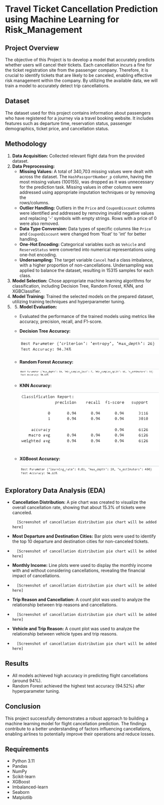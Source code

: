 # Travel Ticket Cancellation Prediction using Machine Learning for Risk_Management

## Project Overview

The objective of this Project is to develop a model that accurately predicts whether users will cancel their tickets. Each cancellation incurs a fine for the ticket registration site from the passenger company. Therefore, it is crucial to identify tickets that are likely to be canceled, enabling effective risk management within the company. By utilizing the available data, we will train a model to accurately detect trip cancellations.

## Dataset

The dataset used for this project contains information about passengers who have registered for a journey via a travel booking website. It includes features such as departure time, reservation status, passenger demographics, ticket price, and cancellation status.

## Methodology

1. **Data Acquisition:** Collected relevant flight data from the provided dataset.
2. **Data Preprocessing:**
   * **Missing Values:** A total of 340,703 missing values were dealt with across the dataset. The `HashPassportNumber_p` column, having the most missing values (100155), was 
     dropped as it was unnecessary for the prediction task. Missing values in other columns were addressed using appropriate imputation techniques or by removing the     
     rows/columns.
   * **Outlier Handling:** Outliers in the `Price` and `CouponDiscount` columns were identified and addressed by removing invalid negative values and replacing '-' symbols 
     with empty strings. Rows with a price of 0 were also removed.
   * **Data Type Conversion:** Data types of specific columns like `Price` and `CouponDiscount` were changed from 'float' to 'int' for better handling.
   * **One-Hot Encoding:** Categorical variables such as `Vehicle` and `ReserveStatus` were converted into numerical representations using one-hot encoding.
   * **Undersampling:** The target variable `Cancel` had a class imbalance, with a higher proportion of non-cancellations. Undersampling was applied to balance the dataset, resulting in 15315 samples for each class.
3. **Model Selection:** Chose appropriate machine learning algorithms for classification, including Decision Tree, Random Forest, KNN, and XGBClassifier.
4. **Model Training:** Trained the selected models on the prepared dataset, utilizing training techniques and hyperparameter tuning.
5. 5. **Model Evaluation:** 
    * Evaluated the performance of the trained models using metrics like accuracy, precision, recall, and F1-score.
    * **Decision Tree Accuracy:**

       ![Decision Tree Accuracy](images/Decision_Tree_After_Hyperparameter_Tuning_SS.PNG "Decision Tree Accuracy") 
    * **Random Forest Accuracy:**

      ![Random Forest Accuracy](images/Random_forest_after_Hyperparameter_Tuning_SS.PNG "Random Forest Accuracy")
    * **KNN Accuracy:**

      ![KNN Accuracy](images/KNN_SS.PNG "KNN Accuracy")
    * **XGBoost Accuracy:**

      ![XGBoost Accuracy](images/XGBClassifer_after_Hyperparameter_Tuning_SS.PNG "XGBoost Accuracy")


## Exploratory Data Analysis (EDA)

* **Cancellation Distribution:** A pie chart was created to visualize the overall cancellation rate, showing that about 15.3% of tickets were canceled.
    <!-- Placeholder for Cancellation Distribution Pie Chart -->
        [Screenshot of cancellation distribution pie chart will be added here]
* **Most Departure and Destination Cities:** Bar plots were used to identify the top 10 departure and destination cities for non-canceled tickets.
* <!-- Placeholder for Cancellation Distribution Pie Chart -->
        [Screenshot of cancellation distribution pie chart will be added here]
* **Monthly Income:** Line plots were used to display the monthly income with and without considering cancellations, revealing the financial impact of cancellations.
* <!-- Placeholder for Cancellation Distribution Pie Chart -->
        [Screenshot of cancellation distribution pie chart will be added here]
* **Trip Reason and Cancellation:** A count plot was used to analyze the relationship between trip reasons and cancellations.
* <!-- Placeholder for Cancellation Distribution Pie Chart -->
        [Screenshot of cancellation distribution pie chart will be added here]
* **Vehicle and Trip Reason:** A count plot was used to analyze the relationship between vehicle types and trip reasons.
* <!-- Placeholder for Cancellation Distribution Pie Chart -->
        [Screenshot of cancellation distribution pie chart will be added here]

## Results

* All models achieved high accuracy in predicting flight cancellations (around 94%).
* Random Forest achieved the highest test accuracy (94.52%) after hyperparameter tuning.

## Conclusion

This project successfully demonstrates a robust approach to building a machine learning model for flight cancellation prediction. The findings contribute to a better understanding of factors influencing cancellations, enabling airlines to potentially improve their operations and reduce losses.

## Requirements

* Python 3.11
* Pandas
* NumPy
* Scikit-learn
* XGBoost
* Imbalanced-learn
* Seaborn
* Matplotlib
